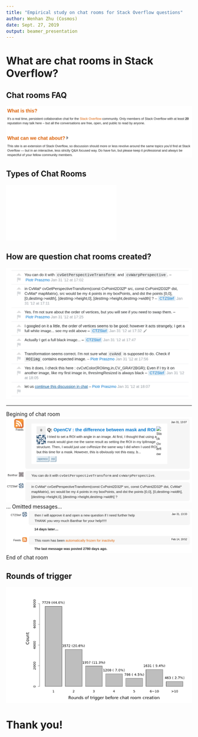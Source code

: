 ```yaml
---
title: "Empirical study on chat rooms for Stack Overflow questions"
author: Wenhan Zhu (Cosmos)
date: Sept. 27, 2019
output: beamer_presentation
---
```


# What are chat rooms in Stack Overflow?

## Chat rooms FAQ
![](./what_is_chat_room.png)

## Types of Chat Rooms

![](./RoomType.pdf)

## How are question chat rooms created?
![](./comments_to_chat.png)

---
Begining of chat room
![](./begin_of_chat_room.png)
... Omitted messages...
![](./end_of_chat_room.png)
End of chat room

## Rounds of trigger
![](./barplot_option_chosen.png)

# Thank you!
